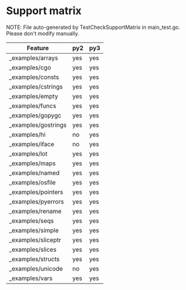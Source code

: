 # Support matrix

NOTE: File auto-generated by TestCheckSupportMatrix in main_test.go. Please
don't modify manually.

Feature |py2 | py3
--- | --- | ---
_examples/arrays | yes | yes
_examples/cgo | yes | yes
_examples/consts | yes | yes
_examples/cstrings | yes | yes
_examples/empty | yes | yes
_examples/funcs | yes | yes
_examples/gopygc | yes | yes
_examples/gostrings | yes | yes
_examples/hi | no | yes
_examples/iface | no | yes
_examples/lot | yes | yes
_examples/maps | yes | yes
_examples/named | yes | yes
_examples/osfile | yes | yes
_examples/pointers | yes | yes
_examples/pyerrors | yes | yes
_examples/rename | yes | yes
_examples/seqs | yes | yes
_examples/simple | yes | yes
_examples/sliceptr | yes | yes
_examples/slices | yes | yes
_examples/structs | yes | yes
_examples/unicode | no | yes
_examples/vars | yes | yes
